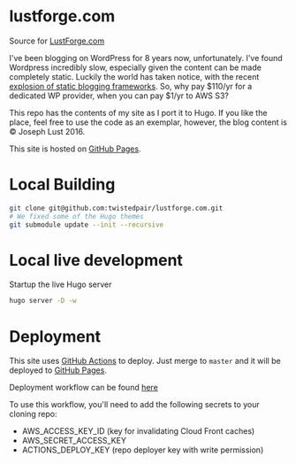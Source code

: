 # lustforge.com
Source for [LustForge.com](https://lustforge.com)

I've been blogging on WordPress for 8 years now, unfortunately. I've found Wordpress incredibly slow, especially given the content can be made completely static. Luckily the world has taken notice, with the recent [explosion of static blogging frameworks](https://www.staticgen.com/). So, why pay $110/yr for a dedicated WP provider, when you can pay $1/yr to AWS S3?

This repo has the contents of my site as I port it to Hugo. If you like the place, feel free to use the code as an exemplar, however, the blog content is &copy; Joseph Lust 2016.

This site is hosted on [GitHub Pages](https://pages.github.com/).

# Local Building

```bash
git clone git@github.com:twistedpair/lustforge.com.git
# We fixed some of the Hugo themes
git submodule update --init --recursive
```

# Local live development

Startup the live Hugo server

```bash
hugo server -D -w
```

# Deployment

This site uses [GitHub Actions](https://github.com/actions) to deploy. Just merge to `master` and it will be deployed to [GitHub Pages](https://pages.github.com/).

Deployment workflow can be found [here](.github/workflows/build-deploy-site.yml)

To use this workflow, you'll need to add the following secrets to your cloning repo:
- AWS_ACCESS_KEY_ID (key for invalidating Cloud Front caches)
- AWS_SECRET_ACCESS_KEY
- ACTIONS_DEPLOY_KEY (repo deployer key with write permission)
